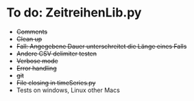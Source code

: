 # To do: ZeitreihenLib.py

- ~~Comments~~
- ~~Clean up~~
- ~~Fall: Angegebene Dauer unterschreitet die Länge eines Falls~~
- ~~Andere CSV delimiter testen~~
- ~~Verbose mode~~
- ~~Error handling~~
- ~~git~~
- ~~File closing in timeSeries.py~~
- Tests on windows, Linux other Macs
